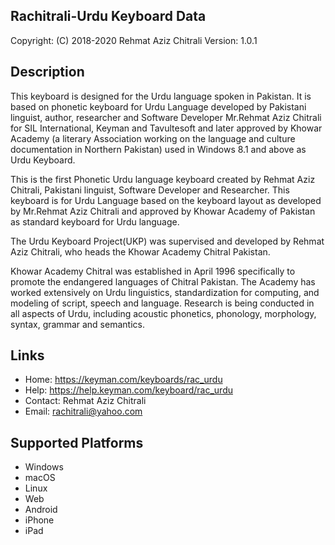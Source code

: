Rachitrali-Urdu Keyboard Data
-----------------------------

Copyright:      (C) 2018-2020 Rehmat Aziz Chitrali
Version:        1.0.1

Description
-----------

This keyboard is designed for the Urdu language spoken in Pakistan. It is based on phonetic keyboard for Urdu Language 
developed by Pakistani linguist, author, researcher and Software Developer Mr.Rehmat Aziz Chitrali for 
SIL International, Keyman and Tavultesoft and later approved by Khowar Academy (a literary Association working on the 
language and culture documentation in Northern Pakistan) used in Windows 8.1 and above as Urdu Keyboard.

This is the first Phonetic Urdu language keyboard created by Rehmat Aziz Chitrali, Pakistani linguist, 
Software Developer and Researcher. This keyboard is for Urdu Language based on the keyboard layout 
as developed by Mr.Rehmat Aziz Chitrali and approved by Khowar Academy of Pakistan as standard keyboard 
for Urdu language.

The Urdu Keyboard Project(UKP) was supervised and developed by Rehmat Aziz Chitrali, who heads the 
Khowar Academy Chitral Pakistan. 

Khowar Academy Chitral was established in April 1996 specifically to promote the endangered languages 
of Chitral Pakistan. The Academy has worked extensively on Urdu linguistics, standardization for 
computing, and modeling of script, speech and language. Research is being conducted in all aspects of 
Urdu, including acoustic phonetics, phonology, morphology, syntax, grammar and semantics.

Links
-----

 * Home:    https://keyman.com/keyboards/rac_urdu
 * Help:    https://help.keyman.com/keyboard/rac_urdu
 * Contact: Rehmat Aziz Chitrali
 * Email: <rachitrali@yahoo.com>

Supported Platforms
-------------------
 * Windows
 * macOS
 * Linux
 * Web
 * Android
 * iPhone
 * iPad

